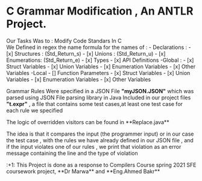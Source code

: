 # C Grammar Modification , An ANTLR Project.
Our Tasks Was to : Modify Code Standars In C  
				We Defined in regex the name formula for the names of : 
					- Declarations : 
						- [x] Structures  : (Std_Return_s)
						- [x] Unions      : (Std_Return_u)
						- [x] Enumerations: (Std_Return_e)
						- [x] Types
						- [x] API Definitions 
					-Global :
						- [x] Struct      Variables
						- [x] Union       Variables 
						- [x] Enumeration Variables
						- [x] Other       Variables
					-Local 
						- [] Function    Parameters
						- [x] Struct      Variables
						- [x] Union       Variables
						- [x] Enumeration Variables
						- [x] Other       Variables

Grammar Rules Were specified in a JSON File **"myJSON.JSON"** which was parsed using JSON File parsing library in Java
Included in our project files **"t.expr"** , a file that contains some test cases,at least one test case for each rule we specified
<p>The logic of overridden visitors can be found in **Replace.java** </p>
<p>The idea is that it compares the input (the programmer input) or in our case the test case , with the rules we have already defined in our JSON file , and if the input violates one of our rules , we print that violation as an error message containing the line and the type of violation </p>
:+1: This Project is done as a response to Compilers Course spring 2021 SFE coursework project, **Dr Marwa** and **Eng.Ahmed Bakr**
